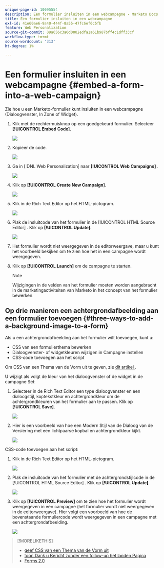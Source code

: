 ```yaml
---
unique-page-id: 10095554
description: Een formulier insluiten in een webcampagne - Marketo Docs - Productdocumentatie
title: Een formulier insluiten in een webcampagne
exl-id: 41e60ae6-9a40-444f-8a55-47fc6ef6c5fb
feature: Web Personalization
source-git-commit: 09a656c3a0d0002edfa1a61b987bff4c1dff33cf
workflow-type: tm+mt
source-wordcount: '313'
ht-degree: 1%

---
```


# Een formulier insluiten in een webcampagne {#embed-a-form-into-a-web-campaign}

Zie hoe u een Marketo-formulier kunt insluiten in een webcampagne (Dialoogvenster, In Zone of Widget).

1. Klik met de rechtermuisknop op een goedgekeurd formulier. Selecteer **[!UICONTROL Embed Code]**.

   ![](assets/image2015-12-16-10-3a58-3a39.png)

1. Kopieer de code.

   ![](assets/image2015-12-16-11-3a16-3a24.png)

1. Ga in [!DNL Web Personalization] naar **[!UICONTROL Web Campaigns]** .

   ![](assets/web-campaigns-hand-7.jpg)

1. Klik op **[!UICONTROL Create New Campaign]**.

   ![](assets/create-new-web-campaign-hand-1.jpg)

1. Klik in de Rich Text Editor op het HTML-pictogram.

   ![](assets/five-1.png)

1. Plak de insluitcode van het formulier in de [!UICONTROL HTML Source Editor] . Klik op **[!UICONTROL Update]**.

   ![](assets/six-1.png)

1. Het formulier wordt niet weergegeven in de editorweergave, maar u kunt het voorbeeld bekijken om te zien hoe het in een campagne wordt weergegeven.

1. Klik op **[!UICONTROL Launch]** om de campagne te starten.

   >[!NOTE]
   >
   >Wijzigingen in de velden van het formulier moeten worden aangebracht in de marketingactiviteiten van Marketo in het concept van het formulier bewerken.

## Op drie manieren een achtergrondafbeelding aan een formulier toevoegen {#three-ways-to-add-a-background-image-to-a-form}

Als u een achtergrondafbeelding aan het formulier wilt toevoegen, kunt u:

* CSS van een formulierthema bewerken
* Dialoogvenster- of widgetkleuren wijzigen in Campagne instellen
* CSS-code toevoegen aan het script

Om CSS van een Thema van de Vorm uit te geven, zie [ dit artikel ](/help/marketo/product-docs/demand-generation/forms/form-design/edit-the-css-of-a-form-theme.md).

U wijzigt als volgt de kleur van het dialoogvenster of de widget in de campagne Set:

1. Selecteer in de Rich Text Editor een type dialoogvenster en een dialoogstijl, koptekstkleur en achtergrondkleur om de achtergrondkleuren van het formulier aan te passen. Klik op **[!UICONTROL Save]**.

   ![](assets/image2015-12-29-18-3a28-3a31.png)

1. Hier is een voorbeeld van hoe een Modern Stijl van de Dialoog van de Versiering met een lichtpaarse kopbal en achtergrondkleur kijkt.

   ![](assets/image2015-12-29-18-3a27-3a31.png)

CSS-code toevoegen aan het script:

1. Klik in de Rich Text Editor op het HTML-pictogram.

   ![](assets/image2015-12-29-17-3a56-3a13.png)

1. Plak de insluitcode van het formulier met de achtergrondstijlcode in de [!UICONTROL HTML Source Editor] . Klik op **[!UICONTROL Update]**.

   ![](assets/image2015-12-29-18-3a1-3a15.png)

1. Klik op **[!UICONTROL Preview]** om te zien hoe het formulier wordt weergegeven in een campagne (het formulier wordt niet weergegeven in de editorweergave). Hier volgt een voorbeeld van hoe de bovenstaande formuliercode wordt weergegeven in een campagne met een achtergrondafbeelding.

   ![](assets/image2015-12-29-18-3a20-3a35.png)

>[!MORELIKETHIS]
>
>* [ geef CSS van een Thema van de Vorm uit ](/help/marketo/product-docs/demand-generation/forms/form-design/edit-the-css-of-a-form-theme.md)
>* [ toon Dank u Bericht zonder een follow-up het landen Pagina ](https://developers.marketo.com/blog/show-thank-you-message-without-a-follow-up-landing-page/)
>* [ Forms 2.0 ](https://experienceleague.adobe.com/en/docs/marketo-developer/marketo/javascriptapi/forms-api-reference)
